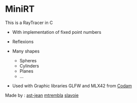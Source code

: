 # MiniRT

This is a RayTracer in C
- With implementation of fixed point numbers
- Reflexions
- Many shapes
    - Spheres
    - Cylinders
    - Planes
    - ...

- Used with Graphic libraries GLFW and MLX42 from [Codam](https://github.com/codam-coding-college/MLX42)

Made by :
[ast-jean](https://github.com/ast-jean)
[mtrembla](https://github.com/Zelxopi)
[slavoie](https://github.com/Steven1659139)

